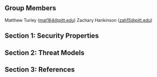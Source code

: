 ## Group Members
Matthew Turley (mat164@pitt.edu)
Zachary Hankinson (zah15@pitt.edu)

## Section 1: Security Properties

## Section 2: Threat Models

## Section 3: References
